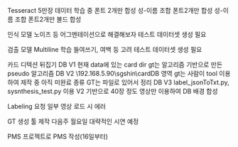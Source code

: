 Tesseract
	5만장 데이터 학습 중
	폰트 2개만 합성
	성-이름 조합 폰트2개만 합성
	성-이름 조합 폰트2개만 볼드 합성
	
인식 모델
	노이즈 등 어그멘테이션으로 해결해보자
	테스트 데이터셋 생성 필요
	
검출 모델
	Multiline 학습
	들여쓰기, 여백 등 고려
	테스트 데이터셋 생성 필요
	
카드 디텍션
	뒤집기 
	DB V1
		현재 data에 있는 card dir
		gt는 알고리즘 기반으로 만든 pseudo 알고리즘
	DB V2
		\\192.168.5.90\sgshin\cardDB
		영역 gt는 사람이 tool 이용하여 제작 중
			아직 미완료
		종류 GT는 파일로 있어서 정리
	DB V3
		label_jsonToTxt.py, sysnthesis_test.py 이용
		V2 기반으로 40장 정도 영상만 이용하여 DB 배경 합성

Labeling 요청
	일부 영상 로드 시 에러

GT 생성 툴 제작
	다음주 월요일 대략적인 시연 예정
	
PMS
	프로젝트로 PMS 작성(16일부터)